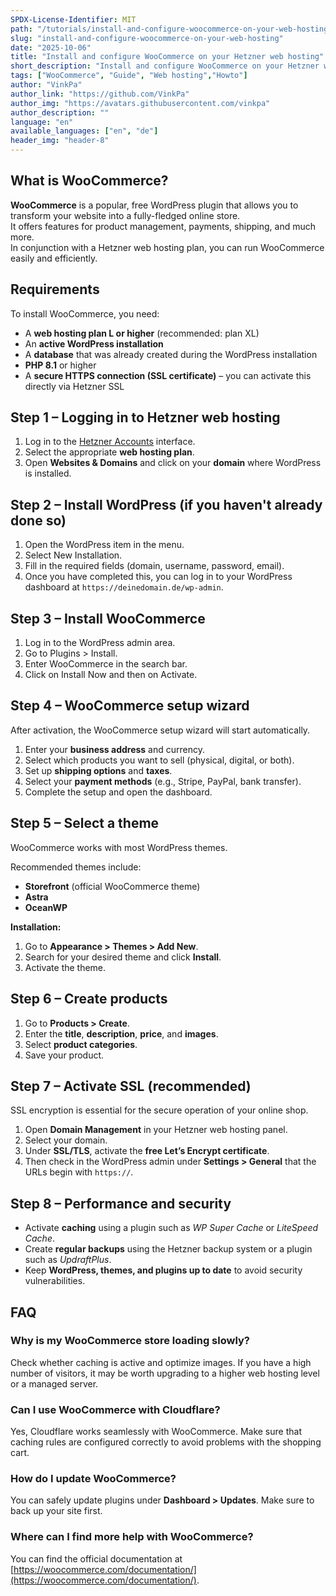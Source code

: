 ```yaml
---
SPDX-License-Identifier: MIT
path: "/tutorials/install-and-configure-woocommerce-on-your-web-hosting"
slug: "install-and-configure-woocommerce-on-your-web-hosting"
date: "2025-10-06"
title: "Install and configure WooCommerce on your Hetzner web hosting"
short_description: "Install and configure WooCommerce on your Hetzner web hosting"
tags: ["WooCommerce", "Guide", "Web hosting","Howto"]
author: "VinkPa"
author_link: "https://github.com/VinkPa"
author_img: "https://avatars.githubusercontent.com/vinkpa"
author_description: ""
language: "en"
available_languages: ["en", "de"]
header_img: "header-8"
---
```


## What is WooCommerce?

**WooCommerce** is a popular, free WordPress plugin that allows you to transform your website into a fully-fledged online store.  
It offers features for product management, payments, shipping, and much more.  
In conjunction with a Hetzner web hosting plan, you can run WooCommerce easily and efficiently.

## Requirements

To install WooCommerce, you need:

- A **web hosting plan L or higher** (recommended: plan XL)
- An **active WordPress installation**
- A **database** that was already created during the WordPress installation
- **PHP 8.1** or higher
- A **secure HTTPS connection (SSL certificate)** – you can activate this directly via Hetzner SSL


## Step 1 – Logging in to Hetzner web hosting

1. Log in to the [Hetzner Accounts](https://accounts.hetzner.com) interface.
2. Select the appropriate **web hosting plan**.
3. Open **Websites & Domains** and click on your **domain** where WordPress is installed.


## Step 2 – Install WordPress (if you haven't already done so)

1. Open the WordPress item in the menu.
2. Select New Installation.
3. Fill in the required fields (domain, username, password, email).
4. Once you have completed this, you can log in to your WordPress dashboard at `https://deinedomain.de/wp-admin`.


## Step 3 – Install WooCommerce

1. Log in to the WordPress admin area.
2. Go to Plugins > Install.
3. Enter WooCommerce in the search bar.
4. Click on Install Now and then on Activate.


## Step 4 – WooCommerce setup wizard

After activation, the WooCommerce setup wizard will start automatically.

1. Enter your **business address** and currency.
2. Select which products you want to sell (physical, digital, or both).
3. Set up **shipping options** and **taxes**.
4. Select your **payment methods** (e.g., Stripe, PayPal, bank transfer).
5. Complete the setup and open the dashboard.


## Step 5 – Select a theme

WooCommerce works with most WordPress themes.

Recommended themes include:
- **Storefront** (official WooCommerce theme)
- **Astra**
- **OceanWP**

**Installation:**

1. Go to **Appearance > Themes > Add New**.
2. Search for your desired theme and click **Install**.
3. Activate the theme.


## Step 6 – Create products

1. Go to **Products > Create**.
2. Enter the **title**, **description**, **price**, and **images**.
3. Select **product categories**.
4. Save your product.


## Step 7 – Activate SSL (recommended)

SSL encryption is essential for the secure operation of your online shop.
1. Open **Domain Management** in your Hetzner web hosting panel.
2. Select your domain.
3. Under **SSL/TLS**, activate the **free Let’s Encrypt certificate**.
4. Then check in the WordPress admin under **Settings > General** that the URLs begin with `https://`.


## Step 8 – Performance and security

- Activate **caching** using a plugin such as *WP Super Cache* or *LiteSpeed Cache*.
- Create **regular backups** using the Hetzner backup system or a plugin such as *UpdraftPlus*.
- Keep **WordPress, themes, and plugins up to date** to avoid security vulnerabilities.


## FAQ

### Why is my WooCommerce store loading slowly?
Check whether caching is active and optimize images. If you have a high number of visitors, it may be worth upgrading to a higher web hosting level or a managed server.

### Can I use WooCommerce with Cloudflare?
Yes, Cloudflare works seamlessly with WooCommerce. Make sure that caching rules are configured correctly to avoid problems with the shopping cart.

### How do I update WooCommerce?
You can safely update plugins under **Dashboard > Updates**. Make sure to back up your site first.

### Where can I find more help with WooCommerce?
You can find the official documentation at [https://woocommerce.com/documentation/](https://woocommerce.com/documentation/).

<!--

Contributor's Certificate of Origin
By making a contribution to this project, I certify that:
(a) The contribution was created in whole or in part by me and I have
    the right to submit it under the license indicated in the file; or
(b) The contribution is based upon previous work that, to the best of my
    knowledge, is covered under an appropriate license and I have the
    right under that license to submit that work with modifications,
    whether created in whole or in part by me, under the same license
    (unless I am permitted to submit under a different license), as
    indicated in the file; or
(c) The contribution was provided directly to me by some other person
    who certified (a), (b) or (c) and I have not modified it.
(d) I understand and agree that this project and the contribution are
    public and that a record of the contribution (including all personal
    information I submit with it, including my sign-off) is maintained
    indefinitely and may be redistributed consistent with this project
    or the license(s) involved.
Signed-off-by: Vincent Paßler <github@vinkpa.com>
-->